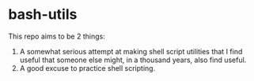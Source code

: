 # bash-utils
This repo aims to be 2 things:
1) A somewhat serious attempt at making shell script utilities that I find useful that someone else might, in a thousand years, also find useful.
2) A good excuse to practice shell scripting.
